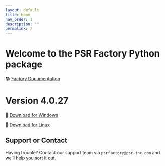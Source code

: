```yaml
---
layout: default
title: Home
nav_order: 1
description: ""
permalink: /
---
```


# Welcome to the PSR Factory Python package


📚 [Factory Documentation](https://docs.psr-inc.com/factory/)

# Version 4.0.27

🔗 [Download for Windows](https://www.psr-inc.com/app/link/?t=d&f=factory_python-4.0.27-windows-x64-fde192f0-release.zip)

🔗 [Download for Linux](https://www.psr-inc.com/app/link/?t=d&f=factory_python-4.0.27-linux-x64-4b263ac-release.zip)


## Support or Contact

Having trouble? Contact our support team via `psrfactory@psr-inc.com` and we’ll help you sort it out.
